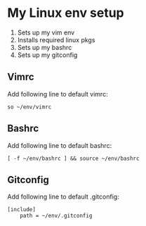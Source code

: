 # My Linux env setup

1. Sets up my vim env
2. Installs required linux pkgs
3. Sets up my bashrc
3. Sets up my gitconfig

## Vimrc
Add following line to default vimrc:

```so ~/env/vimrc```

## Bashrc
Add following line to default bashrc:

```[ -f ~/env/bashrc ] && source ~/env/bashrc```

## Gitconfig
Add following line to default .gitconfig:

```
[include]
	path = ~/env/.gitconfig
```

